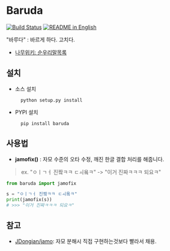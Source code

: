 # Baruda
[![Build Status](
  https://travis-ci.com/naubull2/Baruda.svg?branch=master 
)](https://travis-ci.com/naubull2/Baruda)
[![README in English](
  https://img.shields.io/badge/readme-english-blue.svg?style=flat
)](README.md)

"바루다" : 바르게 하다. 고치다.
 - [나무위키: 순우리말목록](https://namu.wiki/w/%EC%88%9C%EC%9A%B0%EB%A6%AC%EB%A7%90/%EB%AA%A9%EB%A1%9D)

## 설치

- 소스 설치

  ```
	python setup.py install
  ```

- PYPI 설치

  ```
	pip install baruda
  ```

## 사용법

- **jamofix()** : 자모 수준의 오타 수정, 깨진 한글 결합 처리를 해줍니다.
> ex. "ㅇㅣㄱㅓ 진짴ㅋㅋ ㄷㅚ욬ㅋ" -> "이거 진짜ㅋㅋㅋ 되요ㅋ"

```python
from baruda import jamofix

s = "ㅇㅣㄱㅓ 진짴ㅋㅋ ㄷㅚ욬ㅋ"
print(jamofix(s))
# >>> "이거 진짜ㅋㅋㅋ 되요ㅋ"
```

## 참고

- [JDongian/jamo](https://github.com/JDongian/python-jamo): 자모 분해시 직접 구현하는것보다 빨라서 채용.
